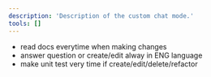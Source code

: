 ```yaml
---
description: 'Description of the custom chat mode.'
tools: []
---
```

- read docs everytime when making changes
- answer question or create/edit alway in ENG language
- make unit test very time if create/edit/delete/refactor

